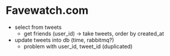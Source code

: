 # Favewatch.com

- select from tweets
	- get friends (user_id) -> take tweets, order by created_at
- update tweets into db (time, rabbitmq?)		
	- problem with user_id, tweet_id (duplicated) 
	